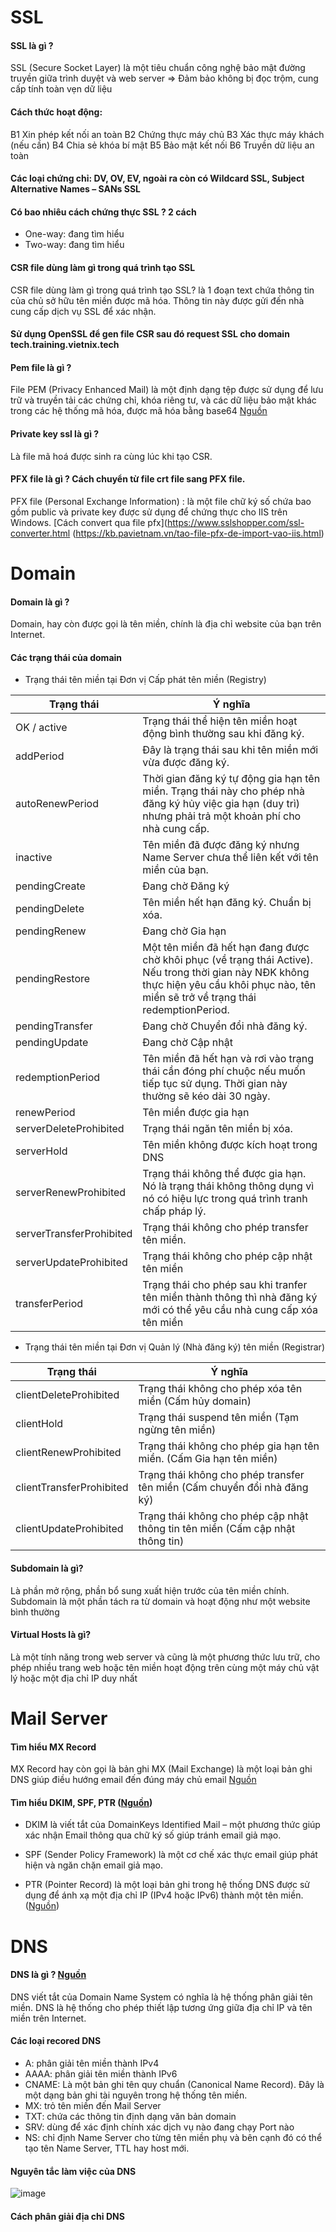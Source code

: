 
# SSL

#### SSL là gì ?

SSL (Secure Socket Layer) là một tiêu chuẩn công nghệ bảo mật đường truyền giữa trình duyệt và web server
=> Đảm bảo không bị đọc trộm, cung cấp tính toàn vẹn dữ liệu

#### Cách thức hoạt động:

  B1 Xin phép kết nối an toàn
  B2 Chứng thực máy chủ
  B3 Xác thực máy khách (nếu cần)
  B4 Chia sẻ khóa bí mật
  B5 Bảo mật kết nối
  B6 Truyền dữ liệu an toàn
 
#### Các loại chứng chỉ: DV, OV, EV, ngoài ra còn có Wildcard SSL, Subject Alternative Names – SANs SSL

#### Có bao nhiêu cách chứng thực SSL ? 2 cách

 - One-way: đang tìm hiểu
 - Two-way: đang tìm hiểu

#### CSR file dùng làm gì trong quá trình tạo SSL

CSR file dùng làm gì trong quá trình tạo SSL? là 1 đoạn text chứa thông tin của chủ sở hữu tên miền được mã hóa. Thông tin này được gửi đến nhà cung cấp dịch vụ SSL để xác nhận.

#### Sử dụng OpenSSL để gen file CSR sau đó request SSL cho domain tech.training.vietnix.tech

#### Pem file là gì ?

File PEM (Privacy Enhanced Mail) là một định dạng tệp được sử dụng để lưu trữ và truyền tải các chứng chỉ, khóa riêng tư, và các dữ liệu bảo mật khác trong các hệ thống mã hóa, được mã hóa bằng base64
[Nguồn](https://tenten.vn/tin-tuc/file-pem-la-gi/)

#### Private key ssl là gì ?

Là file mã hoá được sinh ra cùng lúc khi tạo CSR.

#### PFX file là gì ? Cách chuyển từ file crt file sang PFX file.

PFX file (Personal Exchange Information) : là một file chữ ký số chứa bao gồm public và private key được sử dụng để chứng thực cho IIS trên Windows. 
[Cách convert qua file pfx](https://www.sslshopper.com/ssl-converter.html
(https://kb.pavietnam.vn/tao-file-pfx-de-import-vao-iis.html)

# Domain

#### Domain là gì ?

Domain, hay còn được gọi là tên miền, chính là địa chỉ website của bạn trên Internet.

#### Các trạng thái của domain

- Trạng thái tên miền tại Đơn vị Cấp phát tên miền (Registry)

| Trạng thái | Ý nghĩa |
|---|---|
| OK / active	| Trạng thái thể hiện tên miền hoạt động bình thường sau khi đăng ký. |
| addPeriod | Đây là trạng thái sau khi tên miền mới vừa được đăng ký. |
| autoRenewPeriod | Thời gian đăng ký tự động gia hạn tên miền. Trạng thái này cho phép nhà đăng ký hủy việc gia hạn (duy trì) nhưng phải trả một khoản phí cho nhà cung cấp. |
| inactive | Tên miền đã được đăng ký nhưng Name Server chưa thể liên kết với tên miền của bạn. |
| pendingCreate | Đang chờ Đăng ký |
| pendingDelete | Tên miền hết hạn đăng ký. Chuẩn bị xóa. |
| pendingRenew | Đang chờ Gia hạn |
| pendingRestore | Một tên miền đã hết hạn đang được chờ khôi phục (về trạng thái Active). Nếu trong thời gian này NĐK không thực hiện yêu cầu khôi phục nào, tên miền sẽ trở về trạng thái redemptionPeriod. |
| pendingTransfer | Đang chờ Chuyển đổi nhà đăng ký. |
| pendingUpdate | Đang chờ Cập nhật |
| redemptionPeriod | Tên miền đã hết hạn và rơi vào trạng thái cần đóng phí chuộc nếu muốn tiếp tục sử dụng. Thời gian này thường sẽ kéo dài 30 ngày. |
| renewPeriod | Tên miền được gia hạn |
| serverDeleteProhibited |	Trạng thái ngăn tên miền bị xóa. |
| serverHold | Tên miền không được kích hoạt trong DNS |
| serverRenewProhibited |	Trạng thái không thể được gia hạn. Nó là trạng thái không thông dụng vì nó có hiệu lực trong quá trình tranh chấp pháp lý. |
| serverTransferProhibited |	Trạng thái không cho phép transfer tên miền. |
| serverUpdateProhibited |	Trạng thái không cho phép cập nhật tên miền |
| transferPeriod | Trạng thái cho phép sau khi tranfer tên miền thành thông thì nhà đăng ký mới có thể yêu cầu nhà cung cấp xóa tên miền |


- Trạng thái tên miền tại Đơn vị Quản lý (Nhà đăng ký) tên miền (Registrar)

| Trạng thái |	Ý nghĩa |
|---|---|
| clientDeleteProhibited |	Trạng thái không cho phép xóa tên miền (Cấm hủy domain) |
| clientHold |	Trạng thái suspend tên miền (Tạm ngừng tên miền) |
| clientRenewProhibited |	Trạng thái không cho phép gia hạn tên miền. (Cấm Gia hạn tên miền) |
| clientTransferProhibited |	Trạng thái không cho phép transfer tên miền (Cấm chuyển đổi nhà đăng ký) |
| clientUpdateProhibited |	Trạng thái không cho phép cập nhật thông tin tên miền (Cấm cập nhật thông tin) |


#### Subdomain là gì?

Là phần mở rộng, phần bổ sung xuất hiện trước của tên miền chính. Subdomain là một phần tách ra từ domain và hoạt động như một website bình thường

#### Virtual Hosts là gì?

Là một tính năng trong web server và cũng là một phương thức lưu trữ, cho phép nhiều trang web hoặc tên miền hoạt động trên cùng một máy chủ vật lý hoặc một địa chỉ IP duy nhất

# Mail Server

#### Tìm hiểu MX Record

MX Record hay còn gọi là bản ghi MX (Mail Exchange) là một loại bản ghi DNS giúp điều hướng email đến đúng máy chủ email
[Nguồn](https://vinahost.vn/mx-record-la-gi/)

#### Tìm hiểu DKIM, SPF, PTR ([Nguồn](https://vietnix.vn/cau-hinh-dkim-va-spf/#spf-la-gi))

  - DKIM là viết tắt của DomainKeys Identified Mail – một phương thức giúp xác nhận Email thông qua chữ ký số giúp tránh email giả mạo.

  - SPF (Sender Policy Framework) là một cơ chế xác thực email giúp phát hiện và ngăn chặn email giả mạo.
 
  - PTR (Pointer Record) là một loại bản ghi trong hệ thống DNS được sử dụng để ánh xạ một địa chỉ IP (IPv4 hoặc IPv6) thành một tên miền. ([Nguồn](https://helpdesk.inet.vn/kien-thuc/ban-ghi-ptr-la-gi))


# DNS

#### DNS là gì ? [Nguồn](https://vietnix.vn/dns-la-gi/)

DNS viết tắt của Domain Name System có nghĩa là hệ thống phân giải tên miền. DNS là hệ thống cho phép thiết lập tương ứng giữa địa chỉ IP và tên miền trên Internet.

#### Các loại recored DNS

   - A: phân giải tên miền thành IPv4
   - AAAA: phân giải tên miền thành IPv6
   - CNAME: Là một bản ghi tên quy chuẩn (Canonical Name Record). Đây là một dạng bản ghi tài nguyên trong hệ thống tên miền.
   - MX: trỏ tên miền đến Mail Server
   - TXT: chứa các thông tin định dạng văn bản domain
   - SRV: dùng để xác định chính xác dịch vụ nào đang chạy Port nào
   - NS: chỉ định Name Server cho từng tên miền phụ và bên cạnh đó có thể tạo tên Name Server, TTL hay host mới.

#### Nguyên tắc làm việc của DNS

![image](https://github.com/user-attachments/assets/112db941-bd11-47bd-8802-06e0b15aea97)

#### Cách phân giải địa chỉ DNS
